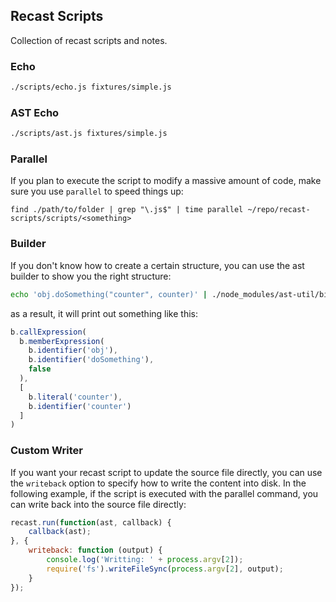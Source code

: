 Recast Scripts
--------------

Collection of recast scripts and notes.

### Echo

```bash
./scripts/echo.js fixtures/simple.js
```

### AST Echo

```bash
./scripts/ast.js fixtures/simple.js
```

### Parallel

If you plan to execute the script to modify a massive amount of code, make sure you use `parallel` to speed things up:

```
find ./path/to/folder | grep "\.js$" | time parallel ~/repo/recast-scripts/scripts/<something>
```

### Builder

If you don't know how to create a certain structure, you can use the ast builder to show you the right structure:

```bash
echo 'obj.doSomething("counter", counter)' | ./node_modules/ast-util/bin/make-builder
```

as a result, it will print out something like this:

```javascript
b.callExpression(
  b.memberExpression(
    b.identifier('obj'),
    b.identifier('doSomething'),
    false
  ),
  [
    b.literal('counter'),
    b.identifier('counter')
  ]
)
```

### Custom Writer

If you want your recast script to update the source file directly, you can use the `writeback` option to specify how to write the content into disk. In the following example, if the script is executed with the parallel command, you can write back into the source file directly:

```javascript
recast.run(function(ast, callback) {
    callback(ast);
}, {
    writeback: function (output) {
        console.log('Writting: ' + process.argv[2]);
        require('fs').writeFileSync(process.argv[2], output);
    }
});
```
